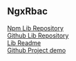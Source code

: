 NgxRbac
----
[Npm Lib Repository](https://www.npmjs.com/package/@do/ngx-rbac)  
[Github Lib Repository](https://github.com/docentovich/ngx-rbac/blob/master/projects/ngx-rbac)  
[Lib Readme](https://github.com/docentovich/ngx-rbac/blob/master/projects/ngx-rbac/README.md)  
[Github Project demo](https://github.com/docentovich/ngx-rbac/tree/new-demo/projects/demo)
